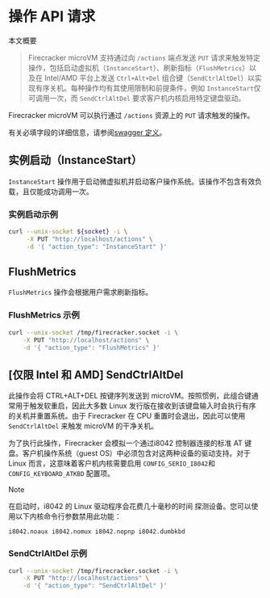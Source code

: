 # 操作 API 请求

本文概要
>Firecracker microVM 支持通过向 `/actions` 端点发送 `PUT` 请求来触发特定操作，包括启动虚拟机（`InstanceStart`）、刷新指标（`FlushMetrics`）以及在 Intel/AMD 平台上发送 `Ctrl+Alt+Del` 组合键（`SendCtrlAltDel`）以实现有序关机。每种操作均有其使用限制和前提条件，例如 `InstanceStart`仅可调用一次，而 `SendCtrlAltDel` 要求客户机内核启用特定键盘驱动。

Firecracker microVM 可以执行通过 `/actions` 资源上的 `PUT` 请求触发的操作。

有关必填字段的详细信息，请参阅[swagger 定义](https://github.com/firecracker-microvm/firecracker/blob/main/src/firecracker/swagger/firecracker.yaml)。

## 实例启动（InstanceStart）

`InstanceStart` 操作用于启动微虚拟机并启动客户操作系统。该操作不包含有效负载，且仅能成功调用一次。

### 实例启动示例

```bash
curl --unix-socket ${socket} -i \
     -X PUT "http://localhost/actions" \
     -d '{ "action_type": "InstanceStart" }'
```

## FlushMetrics

`FlushMetrics` 操作会根据用户需求刷新指标。

### FlushMetrics 示例

```bash
curl --unix-socket /tmp/firecracker.socket -i \
    -X PUT "http://localhost/actions" \
    -d '{ "action_type": "FlushMetrics" }'
```

## [仅限 Intel 和 AMD] SendCtrlAltDel

此操作会将 CTRL+ALT+DEL 按键序列发送到 microVM。按照惯例，此组合键通常用于触发软重启，因此大多数 Linux 发行版在接收到该键盘输入时会执行有序的关机并重置系统。由于 Firecracker 在 CPU 重置时会退出，因此可以使用 `SendCtrlAltDel` 来触发 microVM 的干净关机。

为了执行此操作，Firecracker 会模拟一个通过i8042 控制器连接的标准 AT 键盘。客户机操作系统（guest OS）中必须包含对这两种设备的驱动支持。对于 Linux 而言，这意味着客户机内核需要启用 `CONFIG_SERIO_I8042`和 `CONFIG_KEYBOARD_ATKBD` 配置项。

> [!NOTE]
>
> 在启动时，i8042 的 Linux 驱动程序会花费几十毫秒的时间
> 探测设备。您可以使用以下内核命令行参数禁用此功能：
>
> ```console
> i8042.noaux i8042.nomux i8042.nopnp i8042.dumbkbd
> ```

### SendCtrlAltDel 示例

```bash
curl --unix-socket /tmp/firecracker.socket -i \
    -X PUT "http://localhost/actions" \
    -d '{ "action_type": "SendCtrlAltDel" }'
```
